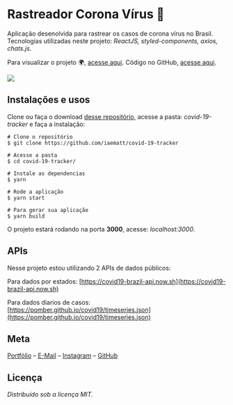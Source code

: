 # Rastreador Corona Vírus 🧪

Aplicação desenolvida para rastrear os casos de corona vírus no Brasil. Tecnologias utilizadas neste projeto: _ReactJS, styled-components, axios, chats.js_.

Para visualizar o projeto 🌍, [acesse aqui](https://devbsb.com.br/covid).
Código no GitHub, [acesse aqui](https://github.com/iaematt/covid-19-tracker).

![](https://devbsb.com.br:5000/files/c3d09498e657c04681ea935013b0265b-covid-19-tracker.png)

## Instalações e usos

Clone ou faça o download [desse repositório](https://github.com/iaematt/covid-19-tracker), acesse a pasta: _covid-19-tracker_ e faça a instalação:

```
# Clone o repositório
$ git clone https://github.com/iaematt/covid-19-tracker

# Acesse a pasta
$ cd covid-19-tracker/

# Instale as dependencias
$ yarn

# Rode a aplicação
$ yarn start

# Para gerar sua aplicação
$ yarn build
```

O projeto estará rodando na porta **3000**, acesse: _localhost:3000_.

## APIs

Nesse projeto estou utilizando 2 APIs de dados públicos:

Para dados por estados: [https://covid19-brazil-api.now.sh](https://covid19-brazil-api.now.sh)

Para dados diarios de casos: [https://pomber.github.io/covid19/timeseries.json](https://pomber.github.io/covid19/timeseries.json)

## Meta

[Portfólio](http://devbsb.com.br) – [E-Mail](mailto:matheusbastos@outlook.com) – [Instagram](https://instagram.com/iaematt_) – [GitHub](https://github.com/iaematt)

## Licença

_Distribuído sob a licença MIT._
